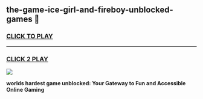
## the-game-ice-girl-and-fireboy-unblocked-games 👋
<h3>
<a href="https://premium.freeplayer.one?title=the-game-ice-girl-and-fireboy-unblocked-games&ref=14F">CLICK TO PLAY</a></h3>
<hr>

<h3>
<a href="https://premium.freeplayer.one?title=the-game-ice-girl-and-fireboy-unblocked-games&ref=14F">CLICK 2 PLAY</a>
  
</h3>

<a href="https://premium.freeplayer.one?title=the-game-ice-girl-and-fireboy-unblocked-games&ref=12F/"><img src="https://clearcache.store/games.png"></a>


**worlds hardest game unblocked: Your Gateway to Fun and Accessible Online Gaming**
